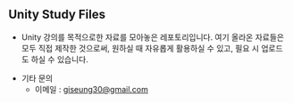 ## Unity Study Files
+ Unity 강의를 목적으로한 자료를 모아놓은 레포토리입니다. 여기 올라온 자료들은 모두 직접 제작한 것으로써, 원하실 때 자유롭게 활용하실 수 있고, 필요 시 업로드도 하실 수 있습니다.
- 기타 문의
  - 이메일 : giseung30@gmail.com
